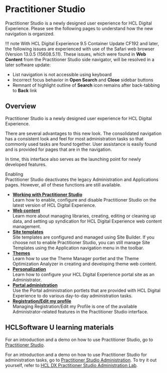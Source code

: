 # Practitioner Studio

Practitioner Studio is a newly designed user experience for HCL Digital Experience. Please see the following pages to understand how the new navigation is organized.

!!! note
    With HCL Digital Experience 9.5 Container Update CF192 and later, the following issues are experienced with use of the Safari web browser \(Version 13.0.5 \(15608.5.11\). These issues, which were found in **Web Content** from the Practitioner Studio side navigator, will be resolved in a later software update:

-   List navigation is not accessible using keyboard
-   Incorrect focus behavior in **Open Search** and **Close** sidebar buttons
-   Remnant of highlight outline of **Search** icon remains after back-tabbing to **Back** link

## Overview

Practitioner Studio is a newly designed user experience for HCL Digital Experience.

There are several advantages to this new look. The consolidated navigation has a consistent look and feel for most administration tasks so that commonly used tasks are found together. User assistance is easily found and is provided for pages that are in the navigation.

In time, this interface also serves as the launching point for newly developed features.

Enabling Practitioner Studio deactivates the legacy Administration and Applications pages. However, all of these functions are still available.


-   **[Working with Practitioner Studio](../practitioner_studio/working_with_ps/index.md)**  
Learn how to enable, configure and disable Practitioner Studio on the latest version of HCL Digital Experience.
-   **[Web content](../practitioner_studio/web_content.md)**  
Learn more about managing libraries, creating, editing or cleaning up data, and setting up syndication for HCL Digital Experience web content management.
-   **[Site templates](../practitioner_studio/site_templates.md)**  
Site templates are configured and managed using Site Builder. If you choose not to enable Practitioner Studio, you can still manage Site Templates using the Application navigation menu in the toolbar.
-   **[Themes](../practitioner_studio/themes.md)**  
Learn how to use the Theme Manager portlet and the Theme Optimization Analyzer in creating and developing theme web content.
-   **[Personalization](../practitioner_studio/personalization.md)**  
Learn how to configure your HCL Digital Experience portal site as an Administrator.
-   **[Portal administration](../practitioner_studio/administration.md)**  
Use the Portal administration portlets that are provided with HCL Digital Experience to do various day-to-day administration tasks.
-   **[Registration/Edit my profile](../practitioner_studio/edit_my_profile.md)**  
Managing Registration/Edit my Profile is one of the available Administrator-related features in the Practitioner Studio interface.

## HCLSoftware U learning materials

For an introduction and a demo on how to use Practitioner Studio, go to [Practitioner Studio](https://hclsoftwareu.hcltechsw.com/component/axs/?view=sso_config&id=3&forward=https%3A%2F%2Fhclsoftwareu.hcltechsw.com%2Fcourses%2Flesson%2F%3Fid%3D300).

For an introduction and a demo on how to use Practitioner Studio for administration tasks, go to [Practitioner Studio Administration](https://hclsoftwareu.hcltechsw.com/component/axs/?view=sso_config&id=3&forward=https%3A%2F%2Fhclsoftwareu.hcltechsw.com%2Fcourses%2Flesson%2F%3Fid%3D506). To try it out yourself, refer to [HCL DX Practitioner Studio Administration Lab](https://hclsoftwareu.hcltechsw.com/images/Lc4sMQCcN5uxXmL13gSlsxClNTU3Mjc3NTc4MTc2/DS_Academy/DX/Administrator/HDX-ADM-100_Practitioner_Studio_Administration_for_Beginners.pdf).

